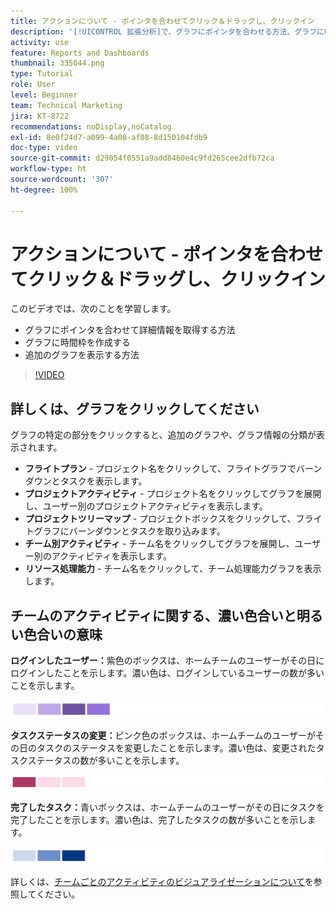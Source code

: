```yaml
---
title: アクションについて - ポインタを合わせてクリック＆ドラッグし、クリックイン
description: '[!UICONTROL 拡張分析]で、グラフにポインタを合わせる方法、グラフに時間枠を作成する方法、追加のグラフを表示する方法など、詳細情報を取得する方法のすべてについて説明します。'
activity: use
feature: Reports and Dashboards
thumbnail: 335044.png
type: Tutorial
role: User
level: Beginner
team: Technical Marketing
jira: KT-8722
recommendations: noDisplay,noCatalog
exl-id: 8e0f24d7-a099-4a08-af08-8d150104fdb9
doc-type: video
source-git-commit: d29054f0551a9add8460e4c9fd265cee2dfb72ca
workflow-type: ht
source-wordcount: '307'
ht-degree: 100%

---
```


# アクションについて - ポインタを合わせてクリック＆ドラッグし、クリックイン

このビデオでは、次のことを学習します。

* グラフにポインタを合わせて詳細情報を取得する方法
* グラフに時間枠を作成する
* 追加のグラフを表示する方法

>[!VIDEO](https://video.tv.adobe.com/v/335044/?quality=12&learn=on)

## 詳しくは、グラフをクリックしてください

グラフの特定の部分をクリックすると、追加のグラフや、グラフ情報の分類が表示されます。

* **フライトプラン** - プロジェクト名をクリックして、フライトグラフでバーンダウンとタスクを表示します。
* **プロジェクトアクティビティ** - プロジェクト名をクリックしてグラフを展開し、ユーザー別のプロジェクトアクティビティを表示します。
* **プロジェクトツリーマップ** - プロジェクトボックスをクリックして、フライトグラフにバーンダウンとタスクを取り込みます。
* **チーム別アクティビティ** - チーム名をクリックしてグラフを展開し、ユーザー別のアクティビティを表示します。
* **リソース処理能力** - チーム名をクリックして、チーム処理能力グラフを表示します。

## チームのアクティビティに関する、濃い色合いと明るい色合いの意味

**ログインしたユーザー：**&#x200B;紫色のボックスは、ホームチームのユーザーがその日にログインしたことを示します。濃い色は、ログインしているユーザーの数が多いことを示します。

![紫色付きのボックスの画像](assets/purple-shaded-boxes.png)

**タスクステータスの変更：**&#x200B;ピンク色のボックスは、ホームチームのユーザーがその日のタスクのステータスを変更したことを示します。濃い色は、変更されたタスクステータスの数が多いことを示します。

![ピンク色付きのボックスの画像](assets/pink-shaded-boxes.png)

**完了したタスク：**&#x200B;青いボックスは、ホームチームのユーザーがその日にタスクを完了したことを示します。濃い色は、完了したタスクの数が多いことを示します。

![青い色付きのボックスの画像](assets/blue-shaded-boxes.png)

詳しくは、[チームごとのアクティビティのビジュアライゼーションについて](https://experienceleague.adobe.com/docs/workfront/using/reporting/enhanced-analytics/activity-by-team-overview.html?lang=ja)を参照してください。
